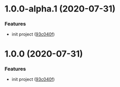 # 1.0.0-alpha.1 (2020-07-31)


### Features

* init project ([93c040f](https://code.shihuo.cn/95fen-web-frontend/seed/js-module-template/commit/93c040fd3318338670abe59928b5f5b104e54652))

# 1.0.0 (2020-07-31)


### Features

* init project ([93c040f](https://code.shihuo.cn/95fen-web-frontend/seed/js-module-template/commit/93c040fd3318338670abe59928b5f5b104e54652))
